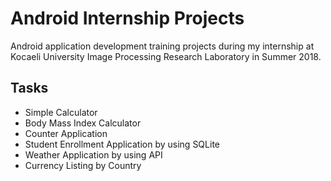 # Android Internship Projects
Android application development training projects during my internship at Kocaeli University Image Processing Research Laboratory in Summer 2018.

## Tasks
* Simple Calculator
* Body Mass Index Calculator
* Counter Application
* Student Enrollment Application by using SQLite
* Weather Application by using API
* Currency Listing by Country
